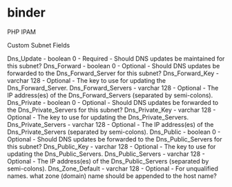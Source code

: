 # binder

PHP IPAM

Custom Subnet Fields

Dns_Update              - boolean 0     - Required - Should DNS updates be maintained for this subnet?
Dns_Forward             - boolean 0     - Optional - Should DNS updates be forwarded to the Dns_Forward_Server for this subnet?
Dns_Forward_Key         - varchar 128   - Optional - The key to use for updating the Dns_Forward_Server.
Dns_Forward_Servers     - varchar 128   - Optional - The IP address(es) of the Dns_Forward_Servers (separated by semi-colons).
Dns_Private             - boolean 0     - Optional - Should DNS updates be forwarded to the Dns_Private_Servers for this subnet?
Dns_Private_Key         - varchar 128   - Optional - The key to use for updating the Dns_Private_Servers.
Dns_Private_Servers     - varchar 128   - Optional - The IP address(es) of the Dns_Private_Servers (separated by semi-colons).
Dns_Public              - boolean 0     - Optional - Should DNS updates be forwarded to the Dns_Public_Servers for this subnet?
Dns_Public_Key          - varchar 128   - Optional - The key to use for updating the Dns_Public_Servers.
Dns_Public_Servers      - varchar 128   - Optional - The IP address(es) of the Dns_Public_Servers (separated by semi-colons).
Dns_Zone_Default        - varchar 128   - Optional - For unqualified names. what zone (domain) name should be appended to the host name?
